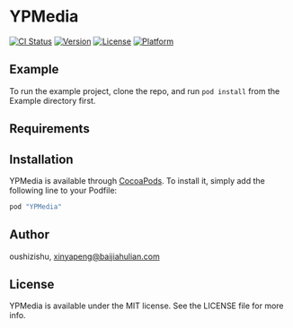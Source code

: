 # YPMedia

[![CI Status](http://img.shields.io/travis/oushizishu/YPMedia.svg?style=flat)](https://travis-ci.org/oushizishu/YPMedia)
[![Version](https://img.shields.io/cocoapods/v/YPMedia.svg?style=flat)](http://cocoapods.org/pods/YPMedia)
[![License](https://img.shields.io/cocoapods/l/YPMedia.svg?style=flat)](http://cocoapods.org/pods/YPMedia)
[![Platform](https://img.shields.io/cocoapods/p/YPMedia.svg?style=flat)](http://cocoapods.org/pods/YPMedia)

## Example

To run the example project, clone the repo, and run `pod install` from the Example directory first.

## Requirements

## Installation

YPMedia is available through [CocoaPods](http://cocoapods.org). To install
it, simply add the following line to your Podfile:

```ruby
pod "YPMedia"
```

## Author

oushizishu, xinyapeng@baijiahulian.com

## License

YPMedia is available under the MIT license. See the LICENSE file for more info.
